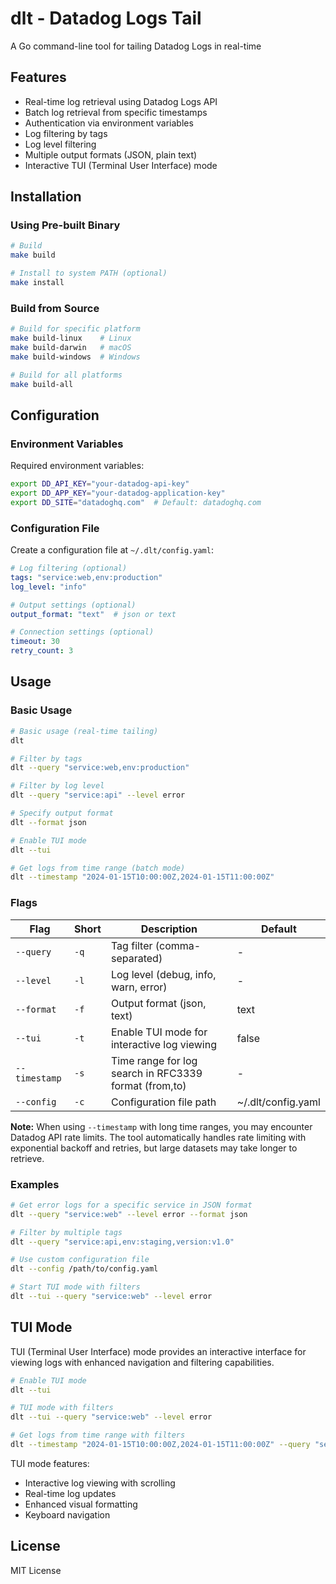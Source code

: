 # dlt - Datadog Logs Tail

A Go command-line tool for tailing Datadog Logs in real-time

## Features

- Real-time log retrieval using Datadog Logs API
- Batch log retrieval from specific timestamps
- Authentication via environment variables
- Log filtering by tags
- Log level filtering
- Multiple output formats (JSON, plain text)
- Interactive TUI (Terminal User Interface) mode

## Installation

### Using Pre-built Binary

```bash
# Build
make build

# Install to system PATH (optional)
make install
```

### Build from Source

```bash
# Build for specific platform
make build-linux    # Linux
make build-darwin   # macOS
make build-windows  # Windows

# Build for all platforms
make build-all
```

## Configuration

### Environment Variables

Required environment variables:

```bash
export DD_API_KEY="your-datadog-api-key"
export DD_APP_KEY="your-datadog-application-key"
export DD_SITE="datadoghq.com"  # Default: datadoghq.com
```

### Configuration File

Create a configuration file at `~/.dlt/config.yaml`:

```yaml
# Log filtering (optional)
tags: "service:web,env:production"
log_level: "info"

# Output settings (optional)
output_format: "text"  # json or text

# Connection settings (optional)
timeout: 30
retry_count: 3
```

## Usage

### Basic Usage

```bash
# Basic usage (real-time tailing)
dlt

# Filter by tags
dlt --query "service:web,env:production"

# Filter by log level
dlt --query "service:api" --level error

# Specify output format
dlt --format json

# Enable TUI mode
dlt --tui

# Get logs from time range (batch mode)
dlt --timestamp "2024-01-15T10:00:00Z,2024-01-15T11:00:00Z"
```

### Flags

| Flag | Short | Description | Default |
|------|-------|-------------|---------|
| `--query` | `-q` | Tag filter (comma-separated) | - |
| `--level` | `-l` | Log level (debug, info, warn, error) | - |
| `--format` | `-f` | Output format (json, text) | text |
| `--tui` | `-t` | Enable TUI mode for interactive log viewing | false |
| `--timestamp` | `-s` | Time range for log search in RFC3339 format (from,to) | - |
| `--config` | `-c` | Configuration file path | ~/.dlt/config.yaml |

**Note:** When using `--timestamp` with long time ranges, you may encounter Datadog API rate limits. The tool automatically handles rate limiting with exponential backoff and retries, but large datasets may take longer to retrieve.

### Examples

```bash
# Get error logs for a specific service in JSON format
dlt --query "service:web" --level error --format json

# Filter by multiple tags
dlt --query "service:api,env:staging,version:v1.0"

# Use custom configuration file
dlt --config /path/to/config.yaml

# Start TUI mode with filters
dlt --tui --query "service:web" --level error
```

## TUI Mode

TUI (Terminal User Interface) mode provides an interactive interface for viewing logs with enhanced navigation and filtering capabilities.

```bash
# Enable TUI mode
dlt --tui

# TUI mode with filters
dlt --tui --query "service:web" --level error

# Get logs from time range with filters
dlt --timestamp "2024-01-15T10:00:00Z,2024-01-15T11:00:00Z" --query "service:web" --level error
```

TUI mode features:
- Interactive log viewing with scrolling
- Real-time log updates
- Enhanced visual formatting
- Keyboard navigation

## License

MIT License

